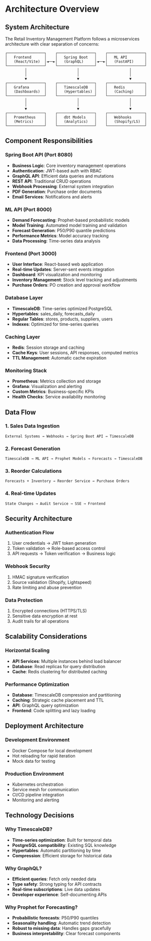 # Architecture Overview

## System Architecture

The Retail Inventory Management Platform follows a microservices architecture with clear separation of concerns:

```
┌─────────────────┐    ┌─────────────────┐    ┌─────────────────┐
│   Frontend      │    │   Spring Boot   │    │   ML API        │
│   (React/Vite)  │◄──►│   (GraphQL)     │◄──►│   (FastAPI)     │
└─────────────────┘    └─────────────────┘    └─────────────────┘
         │                       │                       │
         │                       │                       │
         ▼                       ▼                       ▼
┌─────────────────┐    ┌─────────────────┐    ┌─────────────────┐
│   Grafana       │    │   TimescaleDB   │    │   Redis         │
│   (Dashboards)  │    │   (Hypertables) │    │   (Caching)     │
└─────────────────┘    └─────────────────┘    └─────────────────┘
         │                       │                       │
         │                       │                       │
         ▼                       ▼                       ▼
┌─────────────────┐    ┌─────────────────┐    ┌─────────────────┐
│   Prometheus    │    │   dbt Models    │    │   Webhooks      │
│   (Metrics)     │    │   (Analytics)   │    │   (Shopify/LS)  │
└─────────────────┘    └─────────────────┘    └─────────────────┘
```

## Component Responsibilities

### Spring Boot API (Port 8080)
- **Business Logic**: Core inventory management operations
- **Authentication**: JWT-based auth with RBAC
- **GraphQL API**: Efficient data queries and mutations
- **REST API**: Traditional CRUD operations
- **Webhook Processing**: External system integration
- **PDF Generation**: Purchase order documents
- **Email Services**: Notifications and alerts

### ML API (Port 8000)
- **Demand Forecasting**: Prophet-based probabilistic models
- **Model Training**: Automated model training and validation
- **Forecast Generation**: P50/P90 quantile predictions
- **Performance Metrics**: Model accuracy tracking
- **Data Processing**: Time-series data analysis

### Frontend (Port 3000)
- **User Interface**: React-based web application
- **Real-time Updates**: Server-sent events integration
- **Dashboard**: KPI visualization and monitoring
- **Inventory Management**: Stock level tracking and adjustments
- **Purchase Orders**: PO creation and approval workflow

### Database Layer
- **TimescaleDB**: Time-series optimized PostgreSQL
- **Hypertables**: sales_daily, forecasts_daily
- **Regular Tables**: stores, products, suppliers, users
- **Indexes**: Optimized for time-series queries

### Caching Layer
- **Redis**: Session storage and caching
- **Cache Keys**: User sessions, API responses, computed metrics
- **TTL Management**: Automatic cache expiration

### Monitoring Stack
- **Prometheus**: Metrics collection and storage
- **Grafana**: Visualization and alerting
- **Custom Metrics**: Business-specific KPIs
- **Health Checks**: Service availability monitoring

## Data Flow

### 1. Sales Data Ingestion
```
External Systems → Webhooks → Spring Boot API → TimescaleDB
```

### 2. Forecast Generation
```
TimescaleDB → ML API → Prophet Models → Forecasts → TimescaleDB
```

### 3. Reorder Calculations
```
Forecasts + Inventory → Reorder Service → Purchase Orders
```

### 4. Real-time Updates
```
State Changes → Audit Service → SSE → Frontend
```

## Security Architecture

### Authentication Flow
1. User credentials → JWT token generation
2. Token validation → Role-based access control
3. API requests → Token verification → Business logic

### Webhook Security
1. HMAC signature verification
2. Source validation (Shopify, Lightspeed)
3. Rate limiting and abuse prevention

### Data Protection
1. Encrypted connections (HTTPS/TLS)
2. Sensitive data encryption at rest
3. Audit trails for all operations

## Scalability Considerations

### Horizontal Scaling
- **API Services**: Multiple instances behind load balancer
- **Database**: Read replicas for query distribution
- **Cache**: Redis clustering for distributed caching

### Performance Optimization
- **Database**: TimescaleDB compression and partitioning
- **Caching**: Strategic cache placement and TTL
- **API**: GraphQL query optimization
- **Frontend**: Code splitting and lazy loading

## Deployment Architecture

### Development Environment
- Docker Compose for local development
- Hot reloading for rapid iteration
- Mock data for testing

### Production Environment
- Kubernetes orchestration
- Service mesh for communication
- CI/CD pipeline integration
- Monitoring and alerting

## Technology Decisions

### Why TimescaleDB?
- **Time-series optimization**: Built for temporal data
- **PostgreSQL compatibility**: Existing SQL knowledge
- **Hypertables**: Automatic partitioning by time
- **Compression**: Efficient storage for historical data

### Why GraphQL?
- **Efficient queries**: Fetch only needed data
- **Type safety**: Strong typing for API contracts
- **Real-time subscriptions**: Live data updates
- **Developer experience**: Self-documenting APIs

### Why Prophet for Forecasting?
- **Probabilistic forecasts**: P50/P90 quantiles
- **Seasonality handling**: Automatic trend detection
- **Robust to missing data**: Handles gaps gracefully
- **Business interpretability**: Clear forecast components
